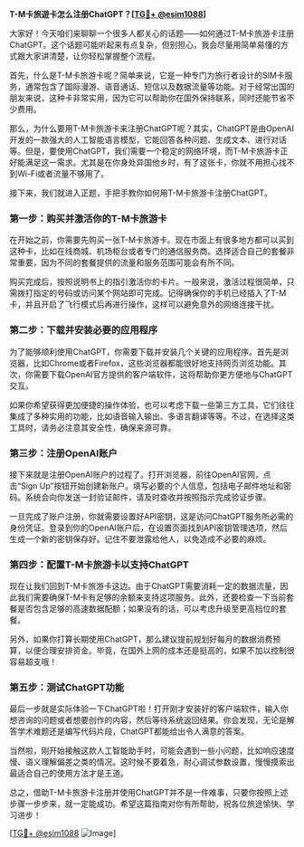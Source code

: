 **T-M卡旅遊卡怎么注册ChatGPT？[[TG💪+ @esim1088](https://t.me/s/esim1088)]**

大家好！今天咱们来聊聊一个很多人都关心的话题——如何通过T-M卡旅游卡注册ChatGPT。这个话题可能听起来有点复杂，但别担心，我会尽量用简单易懂的方式跟大家讲清楚，让你轻松掌握整个流程。

首先，什么是T-M卡旅游卡呢？简单来说，它是一种专门为旅行者设计的SIM卡服务，通常包含了国际漫游、语音通话、短信以及数据流量等功能。对于经常出国的朋友来说，这种卡非常实用，因为它可以帮助你在国外保持联系，同时还能节省不少费用。

那么，为什么要用T-M卡旅游卡来注册ChatGPT呢？其实，ChatGPT是由OpenAI开发的一款强大的人工智能语言模型，它能回答各种问题、生成文本、进行对话等。但是，要使用ChatGPT，我们需要一个稳定的网络环境，而T-M卡旅游卡正好能满足这一需求。尤其是在你身处异国他乡时，有了这张卡，你就不用担心找不到Wi-Fi或者流量不够用了。

接下来，我们就进入正题，手把手教你如何用T-M卡旅游卡注册ChatGPT。

### 第一步：购买并激活你的T-M卡旅游卡

在开始之前，你需要先购买一张T-M卡旅游卡。现在市面上有很多地方都可以买到这种卡，比如在线商城、机场柜台或者专门的通信服务商。选择适合自己的套餐非常重要，因为不同的套餐提供的流量和服务范围可能会有所不同。

购买完成后，按照说明书上的指引激活你的卡片。一般来说，激活过程很简单，只需拨打指定的号码或访问某个网站即可完成。记得确保你的手机已经插入了T-M卡，并且开启了飞行模式后再进行操作，这样可以避免意外的网络连接干扰。

### 第二步：下载并安装必要的应用程序

为了能够顺利使用ChatGPT，你需要下载并安装几个关键的应用程序。首先是浏览器，比如Chrome或者Firefox，这些浏览器都能很好地支持网页浏览功能。其次，你需要下载OpenAI官方提供的客户端软件，这将帮助你更方便地与ChatGPT交互。

如果你希望获得更加便捷的操作体验，也可以考虑下载一些第三方工具，它们往往集成了多种实用的功能，比如语音输入输出、多语言翻译等等。不过，在选择这类工具时，请务必注意其安全性，确保来源可靠。

### 第三步：注册OpenAI账户

接下来就是注册OpenAI账户的过程了。打开浏览器，前往OpenAI官网，点击“Sign Up”按钮开始创建新账户。填写必要的个人信息，包括电子邮件地址和密码。系统会向你发送一封验证邮件，请及时查收并按照指示完成验证步骤。

一旦完成了账户注册，你就需要设置好API密钥，这是访问ChatGPT服务所必需的身份凭证。登录到你的OpenAI账户后，在设置页面找到API密钥管理选项，然后生成一个新的密钥保存好。记住不要泄露给他人，以免造成不必要的麻烦。

### 第四步：配置T-M卡旅游卡以支持ChatGPT

现在让我们回到T-M卡旅游卡这边。由于ChatGPT需要消耗一定的数据流量，因此我们需要确保T-M卡有足够的余额来支持这项服务。此外，还要检查一下当前套餐是否包含足够的高速数据配额；如果没有的话，可以考虑升级至更高档位的套餐。

另外，如果你打算长期使用ChatGPT，那么建议提前规划好每月的数据消费预算，以便合理安排资金。毕竟，在国外上网的成本还是挺高的，如果不加以控制很容易超支哦！

### 第五步：测试ChatGPT功能

最后一步就是实际体验一下ChatGPT啦！打开刚才安装好的客户端软件，输入你想咨询的问题或者想要创作的内容，然后等待系统返回结果。你会发现，无论是解答学术难题还是编写代码片段，ChatGPT都能给出令人满意的答案。

当然啦，刚开始接触这款人工智能助手时，可能会遇到一些小问题，比如响应速度慢、语义理解偏差之类的情况。这时候不要着急，耐心调试参数设置，慢慢摸索出最适合自己的使用方法才是王道。

总之，借助T-M卡旅游卡注册并使用ChatGPT并不是一件难事，只要你按照上述步骤一步步来，就一定能成功。希望这篇指南对你有所帮助，祝各位旅途愉快、学习进步！

[[TG💪+ @esim1088](https://t.me/s/esim1088) ![Image](https://i.postimg.cc/4NQfJmqS/Snipaste-2025-05-13-00-14-12.png)]